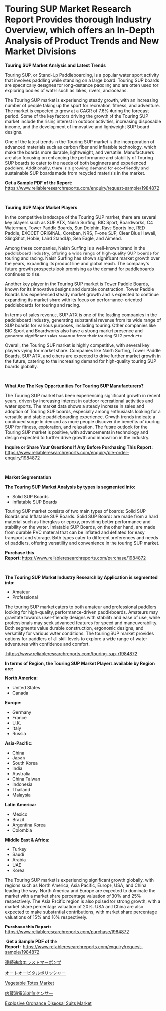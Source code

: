 <p><h1>Touring SUP Market Research Report Provides thorough Industry Overview, which offers an In-Depth Analysis of Product Trends and New Market Divisions</h1></p><p><strong>Touring SUP Market Analysis and Latest Trends</strong></p>
<p><p>Touring SUP, or Stand-Up Paddleboarding, is a popular water sport activity that involves paddling while standing on a large board. Touring SUP boards are specifically designed for long-distance paddling and are often used for exploring bodies of water such as lakes, rivers, and oceans.</p><p>The Touring SUP market is experiencing steady growth, with an increasing number of people taking up the sport for recreation, fitness, and adventure. The market is expected to grow at a CAGR of 7.6% during the forecast period. Some of the key factors driving the growth of the Touring SUP market include the rising interest in outdoor activities, increasing disposable income, and the development of innovative and lightweight SUP board designs.</p><p>One of the latest trends in the Touring SUP market is the incorporation of advanced materials such as carbon fiber and inflatable technology, which make the boards more durable, lightweight, and versatile. Manufacturers are also focusing on enhancing the performance and stability of Touring SUP boards to cater to the needs of both beginners and experienced paddlers. Additionally, there is a growing demand for eco-friendly and sustainable SUP boards made from recycled materials in the market.</p></p>
<p><strong>Get a Sample PDF of the Report:&nbsp;</strong> <a href="https://www.reliableresearchreports.com/enquiry/request-sample/1984872">https://www.reliableresearchreports.com/enquiry/request-sample/1984872</a></p>
<p>&nbsp;</p>
<p><strong>Touring SUP Major Market Players</strong></p>
<p><p>In the competitive landscape of the Touring SUP market, there are several key players such as SUP ATX, Naish Surfing, BIC Sport, Boardworks, C4 Waterman, Tower Paddle Boards, Sun Dolphin, Rave Sports Inc, RED Paddle, EXOCET ORIGINAL, Coreban, NRS, F-one SUP, Clear Blue Hawaii, SlingShot, Hobie, Laird StandUp, Sea Eagle, and Airhead. </p><p>Among these companies, Naish Surfing is a well-known brand in the paddleboard industry, offering a wide range of high-quality SUP boards for touring and racing. Naish Surfing has shown significant market growth over the years, expanding its product line and global reach. The company's future growth prospects look promising as the demand for paddleboards continues to rise.</p><p>Another key player in the Touring SUP market is Tower Paddle Boards, known for its innovative designs and durable construction. Tower Paddle Boards has experienced steady market growth and is expected to continue expanding its market share with its focus on performance-oriented paddleboards for touring and racing.</p><p>In terms of sales revenue, SUP ATX is one of the leading companies in the paddleboard industry, generating substantial revenue from its wide range of SUP boards for various purposes, including touring. Other companies like BIC Sport and Boardworks also have a strong market presence and generate significant sales revenue from their touring SUP products.</p><p>Overall, the Touring SUP market is highly competitive, with several key players vying for market share. Companies like Naish Surfing, Tower Paddle Boards, SUP ATX, and others are expected to drive further market growth in the future, catering to the increasing demand for high-quality touring SUP boards globally.</p></p>
<p>&nbsp;</p>
<p><strong>What Are The Key Opportunities For Touring SUP Manufacturers?</strong></p>
<p><p>The Touring SUP market has been experiencing significant growth in recent years, driven by increasing interest in outdoor recreational activities and water sports. The market data shows a steady increase in sales and adoption of Touring SUP boards, especially among enthusiasts looking for a versatile and stable paddleboarding experience. Growth trends indicate a continued surge in demand as more people discover the benefits of touring SUP for fitness, exploration, and relaxation. The future outlook for the Touring SUP market is positive, with advancements in technology and design expected to further drive growth and innovation in the industry.</p></p>
<p><strong>Inquire or Share Your Questions If Any Before Purchasing This Report:</strong> <a href="https://www.reliableresearchreports.com/enquiry/pre-order-enquiry/1984872">https://www.reliableresearchreports.com/enquiry/pre-order-enquiry/1984872</a></p>
<p>&nbsp;</p>
<p><strong>Market Segmentation</strong></p>
<p><strong>The Touring SUP Market Analysis by types is segmented into:</strong></p>
<p><ul><li>Solid SUP Boards</li><li>Inflatable SUP Boards</li></ul></p>
<p><p>Touring SUP market consists of two main types of boards: Solid SUP Boards and Inflatable SUP Boards. Solid SUP Boards are made from a hard material such as fiberglass or epoxy, providing better performance and stability on the water. Inflatable SUP Boards, on the other hand, are made from durable PVC material that can be inflated and deflated for easy transport and storage. Both types cater to different preferences and needs of paddlers, offering versatility and convenience in the touring SUP market.</p></p>
<p><strong>Purchase this Report:&nbsp;</strong><a href="https://www.reliableresearchreports.com/purchase/1984872">https://www.reliableresearchreports.com/purchase/1984872</a></p>
<p>&nbsp;</p>
<p><strong>The Touring SUP Market Industry Research by Application is segmented into:</strong></p>
<p><ul><li>Amateur</li><li>Professional</li></ul></p>
<p><p>The touring SUP market caters to both amateur and professional paddlers looking for high-quality, performance-driven paddleboards. Amateurs may gravitate towards user-friendly designs with stability and ease of use, while professionals may seek advanced features for speed and maneuverability. Both segments value durable construction, ergonomic designs, and versatility for various water conditions. The touring SUP market provides options for paddlers of all skill levels to explore a wide range of water adventures with confidence and comfort.</p></p>
<p><a href="https://www.reliableresearchreports.com/touring-sup-r1984872">&nbsp;https://www.reliableresearchreports.com/touring-sup-r1984872</a></p>
<p><strong>In terms of Region, the Touring SUP Market Players available by Region are:</strong></p>
<p>
    <p> <strong> North America: </strong>
        <ul>
            <li>United States</li>
            <li>Canada</li>
        </ul>
        </p> 
    <p> <strong> Europe: </strong>
        <ul>
            <li>Germany</li>
            <li>France</li>
            <li>U.K.</li>
            <li>Italy</li>
            <li>Russia</li>
        </ul>
        </p> 
    <p> <strong> Asia-Pacific: </strong>
        <ul>
            <li>China</li>
            <li>Japan</li>
            <li>South Korea</li>
            <li>India</li>
            <li>Australia</li>
            <li>China Taiwan</li>
            <li>Indonesia</li>
            <li>Thailand</li>
            <li>Malaysia</li>
        </ul>
        </p> 
    <p> <strong> Latin America: </strong>
        <ul>
            <li>Mexico</li>
            <li>Brazil</li>
            <li>Argentina Korea</li>
            <li>Colombia</li>
        </ul>
        </p> 
    <p> <strong> Middle East & Africa: </strong>
        <ul>
            <li>Turkey</li>
            <li>Saudi</li>
            <li>Arabia</li>
            <li>UAE</li>
            <li>Korea</li>
        </ul>
    </p>
    </p>
<p><p>The Touring SUP market is experiencing significant growth globally, with regions such as North America, Asia Pacific, Europe, USA, and China leading the way. North America and Europe are expected to dominate the market with a market share percentage valuation of 30% and 25% respectively. The Asia Pacific region is also poised for strong growth, with a market share percentage valuation of 20%. USA and China are also expected to make substantial contributions, with market share percentage valuations of 15% and 10% respectively.</p></p>
<p><strong>Purchase this Report: </strong><a href="https://www.reliableresearchreports.com/purchase/1984872">https://www.reliableresearchreports.com/purchase/1984872</a></p>
<p>&nbsp;<strong>Get a Sample PDF of the Report:&nbsp;&nbsp;</strong><a href="https://www.reliableresearchreports.com/enquiry/request-sample/1984872">https://www.reliableresearchreports.com/enquiry/request-sample/1984872</a></p>
<p><strong></strong></p>
<p><p><a href="https://medium.com/@queenlitle19361/%E9%80%A3%E7%B6%9A%E3%83%AC%E3%83%BC%E3%83%88%E5%BC%BE%E6%80%A7%E3%83%9D%E3%83%B3%E3%83%97%E5%B8%82%E5%A0%B4%E3%81%B8%E3%81%AE%E6%B7%B1%E3%81%84%E6%8E%98%E3%82%8A%E4%B8%8B%E3%81%92-%E3%81%9D%E3%81%AE%E3%83%88%E3%83%AC%E3%83%B3%E3%83%89-%E5%B8%82%E5%A0%B4%E3%82%BB%E3%82%B0%E3%83%A1%E3%83%B3%E3%83%86%E3%83%BC%E3%82%B7%E3%83%A7%E3%83%B3-%E7%AB%B6%E4%BA%89%E5%88%86%E6%9E%90-d2edfedbd521">連続速度エラストマーポンプ</a></p><p><a href="https://medium.com/@jacksonwiza1924/%E3%82%B0%E3%83%AD%E3%83%BC%E3%83%90%E3%83%AB%E3%82%AA%E3%83%BC%E3%83%88%E3%82%AA%E3%83%BC%E3%83%93%E3%82%BF%E3%83%AB%E3%83%9D%E3%83%AA%E3%83%83%E3%82%B7%E3%83%A3%E3%83%BC%E7%94%A3%E6%A5%AD-%E7%A8%AE%E9%A1%9E-%E7%94%A8%E9%80%94-%E5%B8%82%E5%A0%B4%E3%83%97%E3%83%AC%E3%83%BC%E3%83%A4%E3%83%BC-%E5%9C%B0%E5%9F%9F%E5%88%A5%E6%88%90%E9%95%B7%E5%88%86%E6%9E%90-%E3%81%8A%E3%82%88%E3%81%B3%E5%B0%86%E6%9D%A5%E3%81%AE%E3%82%B7%E3%83%8A%E3%83%AA%E3%82%AA-2024%E5%B9%B4-2031%E5%B9%B4-cb6d517b1602">オートオービタルポリッシャー</a></p><p><a href="https://github.com/AKSHATREPORTPRIME/Market-Research-Report-List-5/blob/main/vegetable-totes-market.md">Vegetable Totes Market</a></p><p><a href="https://github.com/zoetazuur/Market-Research-Report-List-2/blob/main/1454374141357.md">内蔵渦電流変位センサー</a></p><p><a href="https://github.com/indrystar/Market-Research-Report-List-3/blob/main/explosive-ordnance-disposal-suits-market.md">Explosive Ordnance Disposal Suits Market</a></p></p>